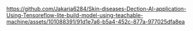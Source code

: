 

https://github.com/Jakaria6284/Skin-diseases-Dection-AI-application-Using-Tensoreflow-lite-build-model-using-teachable-machine/assets/101088391/91d1e7a6-b5a4-452c-877a-977025dfa8ea

